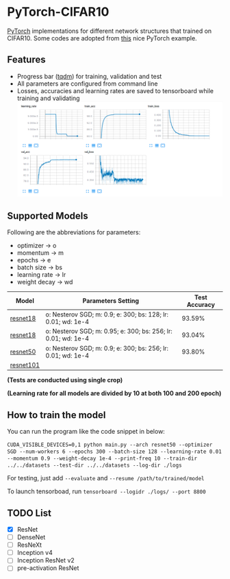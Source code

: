 # PyTorch-CIFAR10
[PyTorch](http://pytorch.org/) implementations for different network structures that trained on CIFAR10. Some codes are adopted from [this](https://github.com/pytorch/examples/blob/master/imagenet/main.py) nice PyTorch example. 

## Features
- Progress bar ([tqdm](https://github.com/tqdm/tqdm)) for training, validation and test
- All parameters are configured from command line
- Losses, accuracies and learning rates are saved to tensorboard while training and validating
![resnet18](/images/resnet18.png)

## Supported Models
Following are the abbreviations for parameters:
* optimizer -> o
* momentum -> m
* epochs -> e
* batch size -> bs
* learning rate -> lr
* weight decay -> wd

Model     |                      Parameters Setting                       | Test Accuracy  |
--------- | ------------------------------------------------------------- | -------------- |
[resnet18](https://arxiv.org/abs/1512.03385)| o: Nesterov SGD; m: 0.9; e: 300; bs: 128; lr: 0.01; wd: 1e-4  | 93.59% |
[resnet18](https://arxiv.org/abs/1512.03385)| o: Nesterov SGD; m: 0.95; e: 300; bs: 256; lr: 0.01; wd: 1e-4 | 93.04% |
[resnet50](https://arxiv.org/abs/1512.03385)| o: Nesterov SGD; m: 0.9; e: 300; bs: 256; lr: 0.01; wd: 1e-4 | 93.80% |
[resnet101](https://arxiv.org/abs/1512.03385)|                                                               |       |

**(Tests are conducted using single crop)**

**(Learning rate for all models are divided by 10 at both 100 and 200 epoch)**

## How to train the model
You can run the program like the code snippet in below:
```
CUDA_VISIBLE_DEVICES=0,1 python main.py --arch resnet50 --optimizer SGD --num-workers 6 --epochs 300 --batch-size 128 --learning-rate 0.01 --momentum 0.9 --weight-decay 1e-4 --print-freq 10 --train-dir ../../datasets --test-dir ../../datasets --log-dir ./logs
```
For testing, just add ```--evaluate``` and ```--resume /path/to/trained/model```

To launch tensorboad, run ```tensorboard --logidr ./logs/ --port 8800```

## TODO List
- [x] ResNet
- [ ] DenseNet
- [ ] ResNeXt
- [ ] Inception v4
- [ ] Inception ResNet v2
- [ ] pre-activation ResNet
